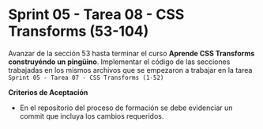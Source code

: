 # Sprint 05 - Tarea 08 - CSS Transforms (53-104)

Avanzar de la sección 53 hasta terminar el curso **Aprende CSS Transforms construyéndo un pingüino**. Implementar el código de las secciones trabajadas en los mismos archivos que se empezaron a trabajar en la tarea `Sprint 05 - Tarea 07 - CSS Transforms (1-52)`

**Criterios de Aceptación**

- En el repositorio del proceso de formación se debe evidenciar un commit que incluya los cambios requeridos.